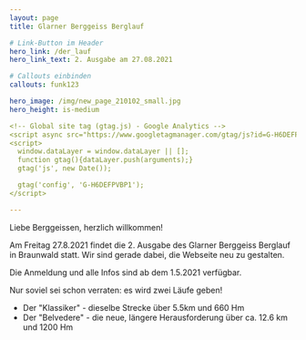```yaml
---
layout: page
title: Glarner Berggeiss Berglauf

# Link-Button im Header
hero_link: /der_lauf
hero_link_text: 2. Ausgabe am 27.08.2021

# Callouts einbinden
callouts: funk123

hero_image: /img/new_page_210102_small.jpg
hero_height: is-medium

<!-- Global site tag (gtag.js) - Google Analytics -->
<script async src="https://www.googletagmanager.com/gtag/js?id=G-H6DEFPVBP1"></script>
<script>
  window.dataLayer = window.dataLayer || [];
  function gtag(){dataLayer.push(arguments);}
  gtag('js', new Date());

  gtag('config', 'G-H6DEFPVBP1');
</script>

---
```


Liebe Berggeissen, herzlich willkommen!

Am Freitag 27.8.2021 findet die 2. Ausgabe des Glarner Berggeiss Berglauf in Braunwald statt. Wir sind gerade dabei, die Webseite neu zu gestalten. 

Die Anmeldung und alle Infos sind ab dem 1.5.2021 verfügbar.

Nur soviel sei schon verraten: es wird zwei Läufe geben!

 - Der "Klassiker" - dieselbe Strecke über 5.5km und 660 Hm
 - Der "Belvedere" - die neue, längere Herausforderung über ca. 12.6 km und 1200 Hm


